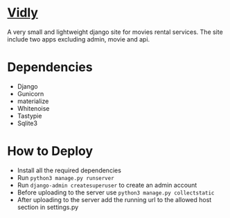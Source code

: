 # [Vidly](https://afternoon-beach-16819.herokuapp.com)

A very small and lightweight django site for movies rental services.
The site include two apps excluding admin, movie and api.

# Dependencies

* Django
* Gunicorn
* materialize
* Whitenoise
* Tastypie
* Sqlite3

# How to Deploy

* Install all the required dependencies
* Run ``python3 manage.py runserver``
* Run ``django-admin createsuperuser`` to create an admin account
* Before uploading to the server use ``python3 manage.py collectstatic``
* After uploading to the server add the running url to the allowed host section in settings.py
